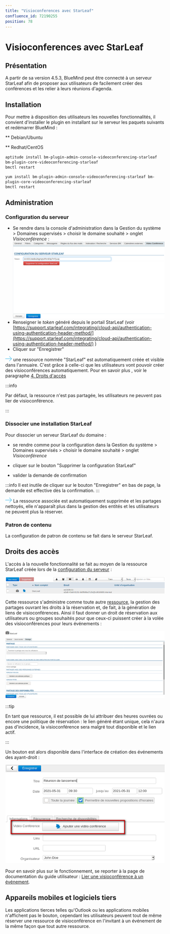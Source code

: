 ```yaml
---
title: "Visioconferences avec StarLeaf"
confluence_id: 72190255
position: 78
---
```

# Visioconferences avec StarLeaf


## Présentation

A partir de sa version 4.5.3, BlueMind peut être connecté à un serveur StarLeaf afin de proposer aux utilisateurs de facilement créer des conférences et les relier à leurs réunions d'agenda.


## Installation

Pour mettre à disposition des utilisateurs les nouvelles fonctionnalités, il convient d'installer le plugin en installant sur le serveur les paquets suivants et redémarrer BlueMind :


**
Debian/Ubuntu


**
Redhat/CentOS


```
aptitude install bm-plugin-admin-console-videoconferencing-starleaf bm-plugin-core-videoconferencing-starleaf
bmctl restart
```


```
yum install bm-plugin-admin-console-videoconferencing-starleaf bm-plugin-core-videoconferencing-starleaf
bmctl restart
```


## Administration

### Configuration du serveur

- Se rendre dans la console d'administration dans la Gestion du système > Domaines supervisés > choisir le domaine souhaité > onglet *Visioconférence* :![](../../../attachments/72190255/72190263.png)
- Renseigner le *token* généré depuis le portail StarLeaf (voir [https://support.starleaf.com/integrating/cloud-api/authentication-using-authentication-header-method/](https://support.starleaf.com/integrating/cloud-api/authentication-using-authentication-header-method/) )
- Cliquer sur "Enregistrer"


![](../../../attachments/57769989/69896490.png) une ressource nommée "StarLeaf" est automatiquement créée et visible dans l'annuaire. C'est grâce à celle-ci que les utilisateurs vont pouvoir créer des visioconférences automatiquement. Pour en savoir plus , voir le paragraphe [4. Droits d'accès](#VisioconferencesavecStarLeaf-gestion)


:::info

Par défaut, la ressource n'est pas partagée, les utilisateurs ne peuvent pas lier de visioconférence.

:::

### Dissocier une installation StarLeaf

Pour dissocier un serveur StarLeaf du domaine :

- se rendre comme pour la configuration dans la Gestion du système > Domaines supervisés > choisir le domaine souhaité > onglet *Visioconférence*
- cliquer sur le bouton "Supprimer la configuration StarLeaf"

- valider la demande de confirmation


:::info
Il est inutile de cliquer sur le bouton "Enregistrer" en bas de page, la demande est effective dès la confirmation.
:::


![](../../../attachments/57769989/69896490.png) La ressource associée est automatiquement supprimée et les partages nettoyés, elle n'apparaît plus dans la gestion des entités et les utilisateurs ne peuvent plus la réserver.

### Patron de contenu
La configuration de patron de contenu se fait dans le serveur StarLeaf.


## Droits des accès

L'accès à la nouvelle fonctionnalité se fait au moyen de la ressource StarLeaf créée lors de la [configuration du serveur](http://forge.bluemind.net#configuration) :

![](../../../attachments/72190255/72190262.png)

Cette ressource s'administre comme toute autre [ressource](/Guide_de_l_administrateur/Gestion_des_entités/Ressources/), la gestion des partages ouvrant les droits à la réservation et, de fait, à la génération de liens de visioconférences. Ainsi il faut donner un droit de réservation aux utilisateurs ou groupes souhaités pour que ceux-ci puissent créer à la volée des visioconférences pour leurs événements :

![](../../../attachments/72190255/72190261.png)


:::tip

En tant que ressource, il est possible de lui attribuer des heures ouvrées ou encore une politique de réservation : le lien généré étant unique, cela n'aura pas d'incidence, la visioconférence sera malgré tout disponible et le lien actif.

:::

Un bouton est alors disponible dans l'interface de création des événements des ayant-droit :

![](../../../attachments/72190255/72190260.png)

Pour en savoir plus sur le fonctionnement, se reporter à la page de documentation du guide utilisateur : [Lier une visioconférence à un événement](/Guide_de_l_utilisateur/L_agenda/Lier_une_visioconférence_à_un_événement/).

## Appareils mobiles et logiciels tiers

Les applications tierces telles qu'Outlook ou les applications mobiles n'affichent pas le bouton, cependant les utilisateurs peuvent tout de même réserver une ressource de visioconférence en l'invitant à un événement de la même façon que tout autre ressource.


